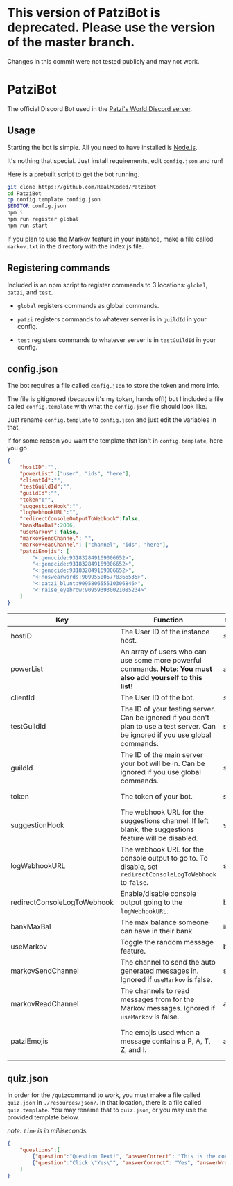 # This version of PatziBot is deprecated. Please use the version of the master branch.

Changes in this commit were not tested publicly and may not work.

# PatziBot

The official Discord Bot used in the [Patzi's World Discord server](https://discord.gg/pBFQPJQ5xd).

## Usage

Starting the bot is simple. All you need to have installed is [Node.js](https://nodejs.org/en/).

It's nothing that special. Just install requirements, edit `config.json` and run!

Here is a prebuilt script to get the bot running.
```bash
git clone https://github.com/RealMCoded/Patzibot
cd PatziBot
cp config.template config.json
$EDITOR config.json
npm i
npm run register global
npm run start
```

If you plan to use the Markov feature in your instance, make a file called `markov.txt` in the directory with the index.js file.

## Registering commands

Included is an npm script to register commands to 3 locations: `global`, `patzi`, and `test`.

- `global` registers commands as global commands.

- `patzi` registers commands to whatever server is in `guildId` in your config.

- `test` registers commands to whatever server is in `testGuildId` in your config.

## config.json

The bot requires a file called `config.json` to store the token and more info.

The file is gitignored (because it's my token, hands off!) but I included a file called `config.template` with what the `config.json` file should look like.

Just rename `config.template` to `config.json` and just edit the variables in that.

If for some reason you want the template that isn't in `config.template`, here you go

```json
{
    "hostID":"",
    "powerList":["user", "ids", "here"],
    "clientId":"",
    "testGuildId":"",
    "guildId":"",
    "token":"",
    "suggestionHook":"",
    "logWebhookURL":"",
    "redirectConsoleOutputToWebhook":false,
    "bankMaxBal":2006,
    "useMarkov": false,
    "markovSendChannel": "",
    "markovReadChannel": ["channel", "ids", "here"],
    "patziEmojis": [
        "<:genocide:931832849169006652>",
        "<:genocide:931832849169006652>",
        "<:genocide:931832849169006652>",
        "<:noswearwords:909955005778366535>",
        "<:patzi_blunt:909580655510306846>",
        "<:raise_eyebrow:909593930021085234>"
    ]
}
```

| Key                         | Function                                                                                                                           | type   | Example                                                                                                          |
|-----------------------------|------------------------------------------------------------------------------------------------------------------------------------|--------|------------------------------------------------------------------------------------------------------------------|
| hostID                      | The User ID of the instance host.                                                                                                  | string | 284804878604435476                                                                                               |
| powerList                   | An array of users who can use some more powerful commands.  **Note: You must also add yourself to this list!**                     | array  | ["1234567890", "0987654321", "9475867485"]                                                                       |
| clientId                    | The User ID of the bot.                                                                                                            | string | 876729461188464660                                                                                               |
| testGuildId                 | The ID of your testing server.  Can be ignored if you don't plan to use a test server.  Can be ignored if you use global commands. | string | 1040451939969798174                                                                                              |
| guildId                     | The ID of the main server your bot will be in.  Can be ignored if you use global commands.                                         | string | 909565157116608573                                                                                               |
| token                       | The token of your bot.                                                                                                             | string | 8t3gW-QPPA-spIreEfBcS9zvmLyCsnH9iNcwyLNxA5ZDxod3l50yqQfUtNIDKnl5pwgO                                             |
| suggestionHook              | The webhook URL for the suggestions channel.  If left blank, the suggestions feature will be disabled.                             | string | https://discord.com/api/webhooks/1234567890/8t3gW-QPPA-spIreEfBcS9zvmLyCsnH9iNcwyLNxA5ZDxod3l50yqQfUtNIDKnl5pwgO |
| logWebhookURL               | The webhook URL for the console output to go to.  To disable, set `redirectConsoleLogToWebhook` to `false`.                        | string | https://discord.com/api/webhooks/1234567890/8t3gW-QPPA-spIreEfBcS9zvmLyCsnH9iNcwyLNxA5ZDxod3l50yqQfUtNIDKnl5pwgO |
| redirectConsoleLogToWebhook | Enable/disable console output going to the `logWebhookURL`.                                                                        | bool   | true                                                                                                             |
| bankMaxBal                  | The max balance someone can have in their bank                                                                                     | int    | 2006                                                                                                             |
| useMarkov                   | Toggle the random message feature.                                                                                                 | bool   | true                                                                                                             |
| markovSendChannel           | The channel to send the auto generated messages in. Ignored if `useMarkov` is false.                                               | string | "909565157846429809"                                                                                             |
| markovReadChannel           | The channels to read messages from for the Markov messages. Ignored if `useMarkov` is false.                                       | array  | ["909565157846429809", "1040451940561207338"] |
| patziEmojis                 | The emojis used when a message contains a P, A, T, Z, and I.                                                          | array  | ["<:genocide:931832849169006652>", "<:noswearwords:909955005778366535>", "<:patzi_blunt:909580655510306846>","<:raise_eyebrow:909593930021085234>"] |

## quiz.json

In order for the `/quiz`command to work, you must make a file called `quiz.json` in `./resources/json/`. In that location, there is a file called `quiz.template`. You may rename that to `quiz.json`, or you may use the provided template below.

*note: `time` is in milliseconds.*

```json
{
    "questions":[
        {"question":"Question Text!", "answerCorrect": "This is the correct answer", "answerWrong1": "This is incorrect" , "answerWrong2": "This is also incorrect" , "answerWrong3": "This is another one that is incorrect", "time": 15000},
        {"question":"Click \"Yes\"", "answerCorrect": "Yes", "answerWrong1": "No" , "answerWrong2": "Maybe" , "answerWrong3": "Sure", "time": 15000}
    ]
}
```